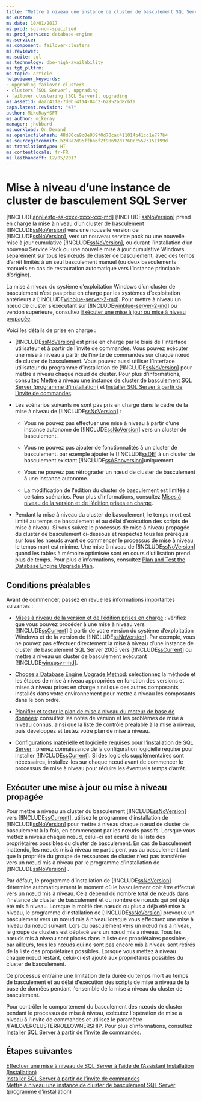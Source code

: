 ```yaml
---
title: "Mettre à niveau une instance de cluster de basculement SQL Server | Microsoft Docs"
ms.custom: 
ms.date: 10/01/2017
ms.prod: sql-non-specified
ms.prod_service: database-engine
ms.service: 
ms.component: failover-clusters
ms.reviewer: 
ms.suite: sql
ms.technology: dbe-high-availability
ms.tgt_pltfrm: 
ms.topic: article
helpviewer_keywords:
- upgrading failover clusters
- clusters [SQL Server], upgrading
- failover clustering [SQL Server], upgrading
ms.assetid: daac41fe-7d0b-4f14-84c2-62952ad8cbfa
caps.latest.revision: "47"
author: MikeRayMSFT
ms.author: mikeray
manager: jhubbard
ms.workload: On Demand
ms.openlocfilehash: 48d80ca9c0e939f0d70cac411014b41cc1e777b4
ms.sourcegitcommit: b2d8a2d95ffbb6f2f98692d7760cc5523151f99d
ms.translationtype: HT
ms.contentlocale: fr-FR
ms.lasthandoff: 12/05/2017
---
```

# <a name="upgrade-a-sql-server-failover-cluster-instance"></a>Mise à niveau d’une instance de cluster de basculement SQL Server
[!INCLUDE[appliesto-ss-xxxx-xxxx-xxx-md](../../../includes/appliesto-ss-xxxx-xxxx-xxx-md.md)] [!INCLUDE[ssNoVersion](../../../includes/ssnoversion-md.md)] prend en charge la mise à niveau d’un cluster de basculement [!INCLUDE[ssNoVersion](../../../includes/ssnoversion-md.md)] vers une nouvelle version de [!INCLUDE[ssNoVersion](../../../includes/ssnoversion-md.md)], vers un nouveau service pack ou une nouvelle mise à jour cumulative [!INCLUDE[ssNoVersion](../../../includes/ssnoversion-md.md)], ou durant l’installation d’un nouveau Service Pack ou une nouvelle mise à jour cumulative Windows séparément sur tous les nœuds de cluster de basculement, avec des temps d’arrêt limités à un seul basculement manuel (ou deux basculements manuels en cas de restauration automatique vers l’instance principale d’origine).  
  
 La mise à niveau du système d’exploitation Windows d’un cluster de basculement n’est pas prise en charge par les systèmes d’exploitation antérieurs à [!INCLUDE[winblue-server-2-md](../../../includes/winblue-server-2-md.md)]. Pour mettre à niveau un nœud de cluster s’exécutant sur [!INCLUDE[winblue-server-2-md](../../../includes/winblue-server-2-md.md)] ou version supérieure, consultez [Exécuter une mise à jour ou mise à niveau propagée](#perform-a-rolling-upgrade-or-update).  
  
 Voici les détails de prise en charge :  
  
-   [!INCLUDE[ssNoVersion](../../../includes/ssnoversion-md.md)] est prise en charge par le biais de l’interface utilisateur et à partir de l’invite de commandes. Vous pouvez exécuter une mise à niveau à partir de l’invite de commandes sur chaque nœud de cluster de basculement. Vous pouvez aussi utiliser l’interface utilisateur du programme d’installation de [!INCLUDE[ssNoVersion](../../../includes/ssnoversion-md.md)] pour mettre à niveau chaque nœud de cluster.  Pour plus d’informations, consultez [Mettre à niveau une instance de cluster de basculement SQL Server &#40;programme d’installation&#41;](../../../sql-server/failover-clusters/windows/upgrade-a-sql-server-failover-cluster-instance-setup.md) et [Installer SQL Server à partir de l’invite de commandes](../../../database-engine/install-windows/install-sql-server-2016-from-the-command-prompt.md).  
  
-   Les scénarios suivants ne sont pas pris en charge dans le cadre de la mise à niveau de [!INCLUDE[ssNoVersion](../../../includes/ssnoversion-md.md)] :  
  
    -   Vous ne pouvez pas effectuer une mise à niveau à partir d’une instance autonome de [!INCLUDE[ssNoVersion](../../../includes/ssnoversion-md.md)] vers un cluster de basculement.  
  
    -   Vous ne pouvez pas ajouter de fonctionnalités à un cluster de basculement. par exemple ajouter le [!INCLUDE[ssDE](../../../includes/ssde-md.md)] à un cluster de basculement existant [!INCLUDE[ssASnoversion](../../../includes/ssasnoversion-md.md)]uniquement.  
  
    -   Vous ne pouvez pas rétrograder un nœud de cluster de basculement à une instance autonome.  
  
    -   La modification de l'édition du cluster de basculement est limitée à certains scénarios. Pour plus d’informations, consultez [Mises à niveau de la version et de l’édition prises en charge](../../../database-engine/install-windows/supported-version-and-edition-upgrades.md).  
  
-   Pendant la mise à niveau du cluster de basculement, le temps mort est limité au temps de basculement et au délai d'exécution des scripts de mise à niveau. Si vous suivez le processus de mise à niveau propagée du cluster de basculement ci-dessous et respectez tous les prérequis sur tous les nœuds avant de commencer le processus de mise à niveau, le temps mort est minime. Une mise à niveau de [!INCLUDE[ssNoVersion](../../../includes/ssnoversion-md.md)] quand les tables à mémoire optimisée sont en cours d’utilisation prend plus de temps. Pour plus d’informations, consultez [Plan and Test the Database Engine Upgrade Plan](../../../database-engine/install-windows/plan-and-test-the-database-engine-upgrade-plan.md).  
  
## <a name="prerequisites"></a>Conditions préalables  
 Avant de commencer, passez en revue les informations importantes suivantes :  
  
-   [Mises à niveau de la version et de l’édition prises en charge](../../../database-engine/install-windows/supported-version-and-edition-upgrades.md) : vérifiez que vous pouvez procéder à une mise à niveau vers [!INCLUDE[ssCurrent](../../../includes/sscurrent-md.md)] à partir de votre version du système d’exploitation Windows et de la version de [!INCLUDE[ssNoVersion](../../../includes/ssnoversion-md.md)]. Par exemple, vous ne pouvez pas effectuer directement la mise à niveau d’une instance de cluster de basculement SQL Server 2005 vers [!INCLUDE[ssCurrent](../../../includes/sscurrent-md.md)] ou mettre à niveau un cluster de basculement exécutant [!INCLUDE[winxpsvr-md](../../../includes/winxpsvr-md.md)].  
  
-   [Choose a Database Engine Upgrade Method](../../../database-engine/install-windows/choose-a-database-engine-upgrade-method.md): sélectionnez la méthode et les étapes de mise à niveau appropriées en fonction des versions et mises à niveau prises en charge ainsi que des autres composants installés dans votre environnement pour mettre à niveau les composants dans le bon ordre.  
  
-   [Planifier et tester le plan de mise à niveau du moteur de base de données](../../../database-engine/install-windows/plan-and-test-the-database-engine-upgrade-plan.md): consultez les notes de version et les problèmes de mise à niveau connus, ainsi que la liste de contrôle préalable à la mise à niveau, puis développez et testez votre plan de mise à niveau.  
  
-   [Configurations matérielle et logicielle requises pour l’installation de SQL Server](../../../sql-server/install/hardware-and-software-requirements-for-installing-sql-server.md) : prenez connaissance de la configuration logicielle requise pour installer [!INCLUDE[ssCurrent](../../../includes/sscurrent-md.md)]. Si des logiciels supplémentaires sont nécessaires, installez-les sur chaque nœud avant de commencer le processus de mise à niveau pour réduire les éventuels temps d’arrêt.  
  
## <a name="perform-a-rolling-upgrade-or-update"></a>Exécuter une mise à jour ou mise à niveau propagée  
 Pour mettre à niveau un cluster du basculement [!INCLUDE[ssNoVersion](../../../includes/ssnoversion-md.md)] vers [!INCLUDE[ssCurrent](../../../includes/sscurrent-md.md)], utilisez le programme d’installation de [!INCLUDE[ssNoVersion](../../../includes/ssnoversion-md.md)] pour mettre à niveau chaque nœud de cluster de basculement à la fois, en commençant par les nœuds passifs. Lorsque vous mettez à niveau chaque nœud, celui-ci est écarté de la liste des propriétaires possibles du cluster de basculement. En cas de basculement inattendu, les nœuds mis à niveau ne participent pas au basculement tant que la propriété du groupe de ressources de cluster n’est pas transférée vers un nœud mis à niveau par le programme d’installation de [!INCLUDE[ssNoVersion](../../../includes/ssnoversion-md.md)] .  
  
 Par défaut, le programme d’installation de [!INCLUDE[ssNoVersion](../../../includes/ssnoversion-md.md)] détermine automatiquement le moment où le basculement doit être effectué vers un nœud mis à niveau. Cela dépend du nombre total de nœuds dans l'instance de cluster de basculement et du nombre de nœuds qui ont déjà été mis à niveau. Lorsque la moitié des nœuds ou plus a déjà été mise à niveau, le programme d’installation de [!INCLUDE[ssNoVersion](../../../includes/ssnoversion-md.md)] provoque un basculement vers un nœud mis à niveau lorsque vous effectuez une mise à niveau du nœud suivant. Lors du basculement vers un nœud mis à niveau, le groupe de clusters est déplacé vers un nœud mis à niveau. Tous les nœuds mis à niveau sont placés dans la liste des propriétaires possibles ; par ailleurs, tous les nœuds qui ne sont pas encore mis à niveau sont retirés de la liste des propriétaires possibles. Lorsque vous mettez à niveau chaque nœud restant, celui-ci est ajouté aux propriétaires possibles du cluster de basculement.  
  
 Ce processus entraîne une limitation de la durée du temps mort au temps de basculement et au délai d'exécution des scripts de mise à niveau de la base de données pendant l'ensemble de la mise à niveau du cluster de basculement.  
  
 Pour contrôler le comportement du basculement des nœuds de cluster pendant le processus de mise à niveau, exécutez l'opération de mise à niveau à l'invite de commandes et utilisez le paramètre /FAILOVERCLUSTERROLLOWNERSHIP. Pour plus d’informations, consultez [Installer SQL Server à partir de l’invite de commandes](../../../database-engine/install-windows/install-sql-server-2016-from-the-command-prompt.md).  
  
## <a name="next-steps"></a>Étapes suivantes  
 [Effectuer une mise à niveau de SQL Server à l’aide de l’Assistant Installation &#40;Installation&#41;](../../../database-engine/install-windows/upgrade-sql-server-using-the-installation-wizard-setup.md)   
 [Installer SQL Server à partir de l’invite de commandes](../../../database-engine/install-windows/install-sql-server-2016-from-the-command-prompt.md)   
 [Mettre à niveau une instance de cluster de basculement SQL Server &#40;programme d’installation&#41;](../../../sql-server/failover-clusters/windows/upgrade-a-sql-server-failover-cluster-instance-setup.md)  
  
  
